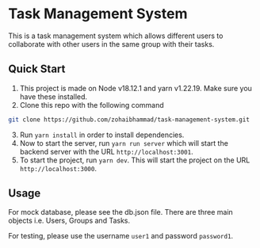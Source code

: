 # Task Management System

This is a task management system which allows different users to collaborate with other users in the same group with their tasks.

## Quick Start

1. This project is made on Node v18.12.1 and yarn v1.22.19. Make sure you have these installed.
2. Clone this repo with the following command

```bash
git clone https://github.com/zohaibhammad/task-management-system.git
```
3. Run ```yarn install``` in order to install dependencies.
4. Now to start the server, run ```yarn run server``` which will start the backend server with the URL ```http://localhost:3001```.
5. To start the project, run ```yarn dev```. This will start the project on the URL ```http://localhost:3000```.

## Usage

For mock database, please see the db.json file. There are three main objects i.e. Users, Groups and Tasks.

For testing, please use the username ```user1``` and password ```password1```.